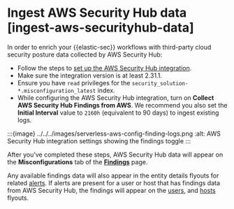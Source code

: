 # Ingest AWS Security Hub data [ingest-aws-securityhub-data]

In order to enrich your {{elastic-sec}} workflows with third-party cloud security posture data collected by AWS Security Hub:

* Follow the steps to [set up the AWS Security Hub integration](https://docs.elastic.co/en/integrations/aws/securityhub).
* Make sure the integration version is at least 2.31.1.
* Ensure you have `read` privileges for the `security_solution-*.misconfiguration_latest` index.
* While configuring the AWS Security Hub integration, turn on **Collect AWS Security Hub Findings from AWS**. We recommend you also set the **Initial Interval** value to `2160h` (equivalent to 90 days) to ingest existing logs.

:::{image} ../../../images/serverless-aws-config-finding-logs.png
:alt: AWS Security Hub integration settings showing the findings toggle
:::

After you’ve completed these steps, AWS Security Hub data will appear on the **Misconfigurations** tab of the [**Findings**](../../../solutions/security/cloud/findings-page.md) page.

Any available findings data will also appear in the entity details flyouts for related [alerts](../../../solutions/security/detect-and-alert/view-detection-alert-details.md#insights-section). If alerts are present for a user or host that has findings data from AWS Security Hub, the findings will appear on the [users](../../../solutions/security/explore/users-page.md#security-users-page-user-details-flyout), and [hosts](/solutions/security/explore/hosts-page.md#host-details-flyout) flyouts.
